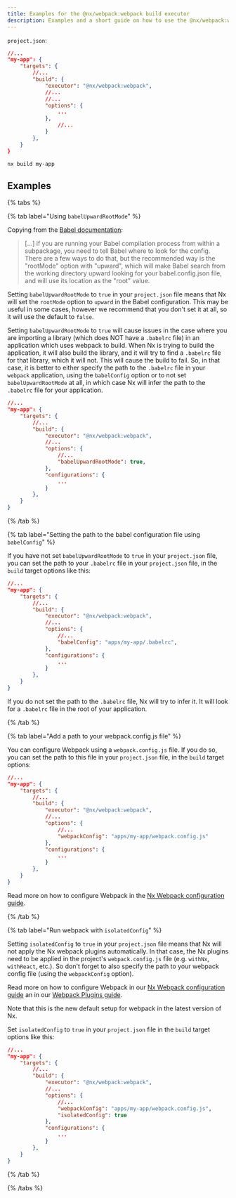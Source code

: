```yaml
---
title: Examples for the @nx/webpack:webpack build executor
description: Examples and a short guide on how to use the @nx/webpack:webpack build executor
---
```


`project.json`:

```json
//...
"my-app": {
    "targets": {
        //...
        "build": {
            "executor": "@nx/webpack:webpack",
            //...
            //...
            "options": {
                ...
            },
                //...
            }
        },
    }
}
```

```bash
nx build my-app
```

## Examples

{% tabs %}

{% tab label="Using `babelUpwardRootMode`" %}

Copying from the [Babel documentation](https://babeljs.io/docs/config-files#root-babelconfigjson-file):

> [...] if you are running your Babel compilation process from within a subpackage, you need to tell Babel where to look for the config. There are a few ways to do that, but the recommended way is the "rootMode" option with "upward", which will make Babel search from the working directory upward looking for your babel.config.json file, and will use its location as the "root" value.

Setting `babelUpwardRootMode` to `true` in your `project.json` file means that Nx will set the `rootMode` option to `upward` in the Babel configuration. This may be useful in some cases, however we recommend that you don't set it at all, so it will use the default to `false`.

Setting `babelUpwardRootMode` to `true` will cause issues in the case where you are importing a library (which does NOT have a `.babelrc` file) in an application which uses webpack to build. When Nx is trying to build the application, it will also build the library, and it will try to find a `.babelrc` file for that library, which it will not. This will cause the build to fail. So, in that case, it is better to either specify the path to the `.babelrc` file in your `webpack` application, using the `babelConfig` option or to not set `babelUpwardRootMode` at all, in which case Nx will infer the path to the `.babelrc` file for your application.

```json
//...
"my-app": {
    "targets": {
        //...
        "build": {
            "executor": "@nx/webpack:webpack",
            //...
            "options": {
                //...
                "babelUpwardRootMode": true,
            },
            "configurations": {
                ...
            }
        },
    }
}
```

{% /tab %}

{% tab label="Setting the path to the babel configuration file using `babelConfig`" %}

If you have not set `babelUpwardRootMode` to `true` in your `project.json` file, you can set the path to your `.babelrc` file in your `project.json` file, in the `build` target options like this:

```json
//...
"my-app": {
    "targets": {
        //...
        "build": {
            "executor": "@nx/webpack:webpack",
            //...
            "options": {
                //...
                "babelConfig": "apps/my-app/.babelrc",
            },
            "configurations": {
                ...
            }
        },
    }
}
```

If you do not set the path to the `.babelrc` file, Nx will try to infer it. It will look for a `.babelrc` file in the root of your application.

{% /tab %}

{% tab label="Add a path to your webpack.config.js file" %}

You can configure Webpack using a `webpack.config.js` file. If you do so, you can set the path to this file in your `project.json` file, in the `build` target options:

```json
//...
"my-app": {
    "targets": {
        //...
        "build": {
            "executor": "@nx/webpack:webpack",
            //...
            "options": {
                //...
                "webpackConfig": "apps/my-app/webpack.config.js"
            },
            "configurations": {
                ...
            }
        },
    }
}
```

Read more on how to configure Webpack in the [Nx Webpack configuration guide](/packages/webpack/documents/webpack-config-setup).

{% /tab %}

{% tab label="Run webpack with `isolatedConfig`" %}

Setting `isolatedConfig` to `true` in your `project.json` file means that Nx will not apply the Nx webpack plugins automatically. In that case, the Nx plugins need to be applied in the project's `webpack.config.js` file (e.g. `withNx`, `withReact`, etc.). So don't forget to also specify the path to your webpack config file (using the `webpackConfig` option).

Read more on how to configure Webpack in our [Nx Webpack configuration guide](/packages/webpack/documents/webpack-config-setup) an in our [Webpack Plugins guide](/packages/webpack/documents/webpack-plugins).

Note that this is the new default setup for webpack in the latest version of Nx.

Set `isolatedConfig` to `true` in your `project.json` file in the `build` target options like this:

```json
//...
"my-app": {
    "targets": {
        //...
        "build": {
            "executor": "@nx/webpack:webpack",
            //...
            "options": {
                //...
                "webpackConfig": "apps/my-app/webpack.config.js",
                "isolatedConfig": true
            },
            "configurations": {
                ...
            }
        },
    }
}
```

{% /tab %}

{% /tabs %}
